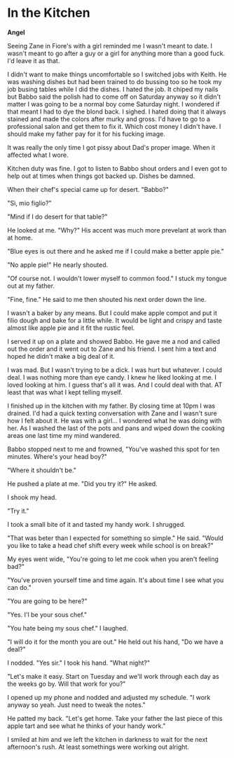 # In the Kitchen

**Angel**

Seeing Zane in Fiore's with a girl reminded me I wasn't meant to date.  I wasn't meant to go after a guy or a girl for anything more than a good fuck.  I'd leave it as that.

I didn't want to make things uncomfortable so I switched jobs with Keith.  He was washing dishes but had been trained to do bussing too so he took my job busing tables while I did the dishes.  I hated the job.  It chiped my nails but Babbo said the polish had to come off on Saturday anyway so it didn't matter I was going to be a normal boy come Saturday night.  I wondered if that meant I had to dye the blond back.  I sighed.  I hated doing that it always stained and made the colors after murky and gross.  I'd have to go to a professional salon and get them to fix it.  Which cost money I didn't have.  I should make my father pay for it for his fucking image.

It was really the only time I got pissy about Dad's proper image.  When it affected what I wore.

Kitchen duty was fine.  I got to listen to Babbo shout orders and I even got to help out at times when things got backed up.  Dishes be damned.

When their chef's special came up for desert.  "Babbo?"

"Sì, mio figlio?"

"Mind if I do desert for that table?"

He looked at me.  "Why?" His accent was much more prevelant at work than at home.

"Blue eyes is out there and he asked me if I could make a better apple pie."

"No apple pie!" He nearly shouted.

"Of course not.  I wouldn't lower myself to common food."  I stuck my tongue out at my father.

"Fine, fine."  He said to me then shouted his next order down the line.

I wasn't a baker by any means.  But I could make apple compot and put it filio dough and bake for a little while.  It would be light and crispy and taste almost like apple pie and it fit the rustic feel.

I served it up on a plate and showed Babbo.  He gave me a nod and called out the order and it went out to Zane and his friend.  I sent him a text and hoped he didn't make a big deal of it.

I was mad.  But I wasn't trying to be a dick.  I was hurt but whatever.  I could deal.  I was nothing more than eye candy.  I knew he liked looking at me.  I loved looking at him.  I guess that's all it was.  And I could deal with that.  AT least that was what I kept telling myself.

I finished up in the kitchen with my father.  By closing time at 10pm I was drained.  I'd had a quick texting conversation with Zane and I wasn't sure how I felt about it.  He was with a girl... I wondered what he was doing with her.  As I washed the last of the pots and pans and wiped down the cooking areas one last time my mind wandered.

Babbo stopped next to me and frowned, "You've washed this spot for ten minutes.  Where's your head boy?"

"Where it shouldn't be."

He pushed a plate at me.  "Did you try it?" He asked.

I shook my head.

"Try it."

I took a small bite of it and tasted my handy work.  I shrugged.

"That was beter than I expected for something so simple." He said.  "Would you like to take a head chef shift every week while school is on break?"

My eyes went wide, "You're going to let me cook when you aren't feeling bad?"

"You've proven yourself time and time again.  It's about time I see what you can do."

"You are going to be here?"

"Yes.  I'l be your sous chef."

"You hate being my sous chef."  I laughed.

"I will do it for the month you are out."  He held out his hand, "Do we have a deal?"

I nodded.  "Yes sir."  I took his hand.  "What night?"

"Let's make it easy.  Start on Tuesday and we'll work through each day as the weeks go by.  Will that work for you?"

I opened up my phone and nodded and adjusted my schedule.  "I work anyway so yeah.  Just need to tweak the notes."

He patted my back.  "Let's get home.  Take your father the last piece of this apple tart and see what he thinks of your handy work."

I smiled at him and we left the kitchen in darkness to wait for the next afternoon's rush.  At least somethings were working out alright.